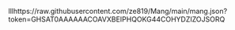 lllhttps://raw.githubusercontent.com/ze819/Mang/main/mang.json?token=GHSAT0AAAAAACOAVXBEIPHQOKG44COHYDZIZOJSORQ
